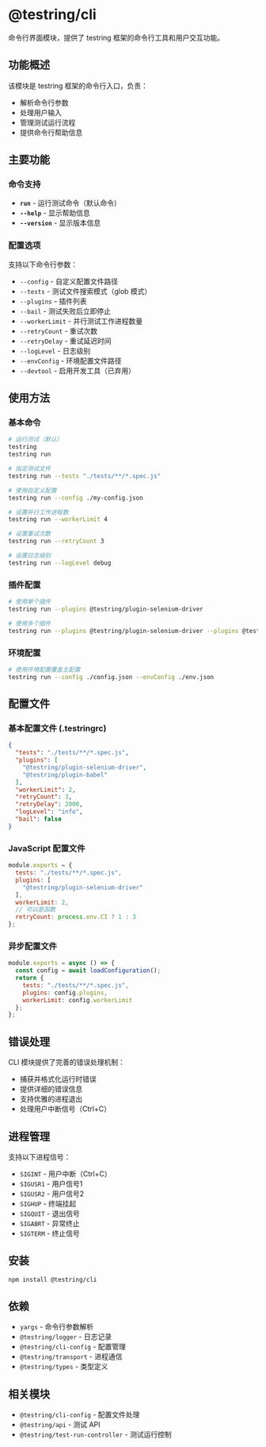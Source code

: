 # @testring/cli

命令行界面模块，提供了 testring 框架的命令行工具和用户交互功能。

## 功能概述

该模块是 testring 框架的命令行入口，负责：
- 解析命令行参数
- 处理用户输入
- 管理测试运行流程
- 提供命令行帮助信息

## 主要功能

### 命令支持
- **`run`** - 运行测试命令（默认命令）
- **`--help`** - 显示帮助信息
- **`--version`** - 显示版本信息

### 配置选项
支持以下命令行参数：

- `--config` - 自定义配置文件路径
- `--tests` - 测试文件搜索模式（glob 模式）
- `--plugins` - 插件列表
- `--bail` - 测试失败后立即停止
- `--workerLimit` - 并行测试工作进程数量
- `--retryCount` - 重试次数
- `--retryDelay` - 重试延迟时间
- `--logLevel` - 日志级别
- `--envConfig` - 环境配置文件路径
- `--devtool` - 启用开发工具（已弃用）

## 使用方法

### 基本命令
```bash
# 运行测试（默认）
testring
testring run

# 指定测试文件
testring run --tests "./tests/**/*.spec.js"

# 使用自定义配置
testring run --config ./my-config.json

# 设置并行工作进程数
testring run --workerLimit 4

# 设置重试次数
testring run --retryCount 3

# 设置日志级别
testring run --logLevel debug
```

### 插件配置
```bash
# 使用单个插件
testring run --plugins @testring/plugin-selenium-driver

# 使用多个插件
testring run --plugins @testring/plugin-selenium-driver --plugins @testring/plugin-babel
```

### 环境配置
```bash
# 使用环境配置覆盖主配置
testring run --config ./config.json --envConfig ./env.json
```

## 配置文件

### 基本配置文件 (.testringrc)
```json
{
  "tests": "./tests/**/*.spec.js",
  "plugins": [
    "@testring/plugin-selenium-driver",
    "@testring/plugin-babel"
  ],
  "workerLimit": 2,
  "retryCount": 3,
  "retryDelay": 2000,
  "logLevel": "info",
  "bail": false
}
```

### JavaScript 配置文件
```javascript
module.exports = {
  tests: "./tests/**/*.spec.js",
  plugins: [
    "@testring/plugin-selenium-driver"
  ],
  workerLimit: 2,
  // 可以是函数
  retryCount: process.env.CI ? 1 : 3
};
```

### 异步配置文件
```javascript
module.exports = async () => {
  const config = await loadConfiguration();
  return {
    tests: "./tests/**/*.spec.js",
    plugins: config.plugins,
    workerLimit: config.workerLimit
  };
};
```

## 错误处理

CLI 模块提供了完善的错误处理机制：
- 捕获并格式化运行时错误
- 提供详细的错误信息
- 支持优雅的进程退出
- 处理用户中断信号（Ctrl+C）

## 进程管理

支持以下进程信号：
- `SIGINT` - 用户中断（Ctrl+C）
- `SIGUSR1` - 用户信号1
- `SIGUSR2` - 用户信号2
- `SIGHUP` - 终端挂起
- `SIGQUIT` - 退出信号
- `SIGABRT` - 异常终止
- `SIGTERM` - 终止信号

## 安装

```bash
npm install @testring/cli
```

## 依赖

- `yargs` - 命令行参数解析
- `@testring/logger` - 日志记录
- `@testring/cli-config` - 配置管理
- `@testring/transport` - 进程通信
- `@testring/types` - 类型定义

## 相关模块

- `@testring/cli-config` - 配置文件处理
- `@testring/api` - 测试 API
- `@testring/test-run-controller` - 测试运行控制